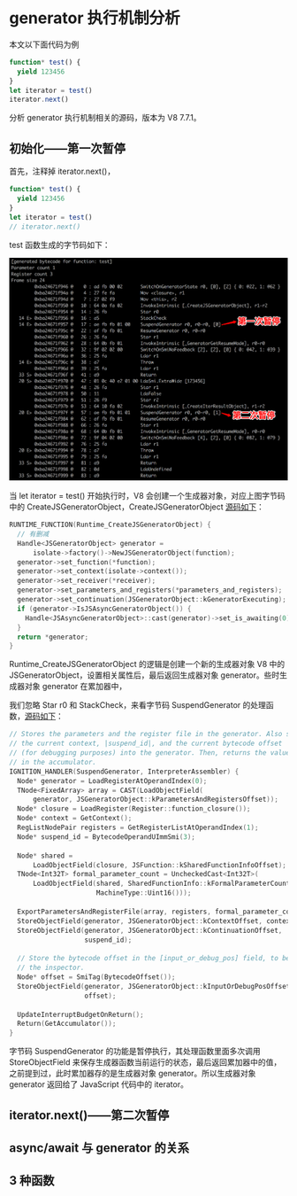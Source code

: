 # generator 执行机制分析
本文以下面代码为例

```JavaScript
function* test() {
  yield 123456
}
let iterator = test()
iterator.next()
```

分析 generator 执行机制相关的源码，版本为 V8 7.7.1。
## 初始化——第一次暂停

首先，注释掉 iterator.next()，

```JavaScript
function* test() {
  yield 123456
}
let iterator = test()
// iterator.next()
```

test 函数生成的字节码如下：

![generator-bytecode](https://raw.githubusercontent.com/xudale/blog/master/assets/generator-bytecode.png)

当 let iterator = test() 开始执行时，V8 会创建一个生成器对象，对应上图字节码中的 CreateJSGeneratorObject，CreateJSGeneratorObject [源码如下](https://chromium.googlesource.com/v8/v8.git/+/refs/heads/7.7-lkgr/src/runtime/runtime-generator.cc#46)：

```c++
RUNTIME_FUNCTION(Runtime_CreateJSGeneratorObject) {
  // 有删减
  Handle<JSGeneratorObject> generator =
      isolate->factory()->NewJSGeneratorObject(function);
  generator->set_function(*function);
  generator->set_context(isolate->context());
  generator->set_receiver(*receiver);
  generator->set_parameters_and_registers(*parameters_and_registers);
  generator->set_continuation(JSGeneratorObject::kGeneratorExecuting);
  if (generator->IsJSAsyncGeneratorObject()) {
    Handle<JSAsyncGeneratorObject>::cast(generator)->set_is_awaiting(0);
  }
  return *generator;
}
```

Runtime_CreateJSGeneratorObject 的逻辑是创建一个新的生成器对象 V8 中的 JSGeneratorObject，设置相关属性后，最后返回生成器对象 generator。些时生成器对象 generator 在累加器中，

我们忽略 Star r0 和 StackCheck，来看字节码 SuspendGenerator 的处理函数，[源码如下](https://chromium.googlesource.com/v8/v8.git/+/refs/heads/7.7-lkgr/src/runtime/runtime-generator.cc#46)：

```c++
// Stores the parameters and the register file in the generator. Also stores
// the current context, |suspend_id|, and the current bytecode offset
// (for debugging purposes) into the generator. Then, returns the value
// in the accumulator.
IGNITION_HANDLER(SuspendGenerator, InterpreterAssembler) {
  Node* generator = LoadRegisterAtOperandIndex(0);
  TNode<FixedArray> array = CAST(LoadObjectField(
      generator, JSGeneratorObject::kParametersAndRegistersOffset));
  Node* closure = LoadRegister(Register::function_closure());
  Node* context = GetContext();
  RegListNodePair registers = GetRegisterListAtOperandIndex(1);
  Node* suspend_id = BytecodeOperandUImmSmi(3);

  Node* shared =
      LoadObjectField(closure, JSFunction::kSharedFunctionInfoOffset);
  TNode<Int32T> formal_parameter_count = UncheckedCast<Int32T>(
      LoadObjectField(shared, SharedFunctionInfo::kFormalParameterCountOffset,
                      MachineType::Uint16()));

  ExportParametersAndRegisterFile(array, registers, formal_parameter_count);
  StoreObjectField(generator, JSGeneratorObject::kContextOffset, context);
  StoreObjectField(generator, JSGeneratorObject::kContinuationOffset,
                   suspend_id);

  // Store the bytecode offset in the [input_or_debug_pos] field, to be used by
  // the inspector.
  Node* offset = SmiTag(BytecodeOffset());
  StoreObjectField(generator, JSGeneratorObject::kInputOrDebugPosOffset,
                   offset);

  UpdateInterruptBudgetOnReturn();
  Return(GetAccumulator());
}
```

字节码 SuspendGenerator 的功能是暂停执行，其处理函数里面多次调用 StoreObjectField 来保存生成器函数当前运行的状态，最后返回累加器中的值，之前提到过，此时累加器存的是生成器对象 generator。所以生成器对象 generator 返回给了 JavaScript 代码中的 iterator。











## iterator.next()——第二次暂停





## async/await 与 generator 的关系

## 3 种函数














